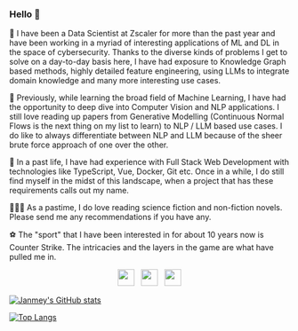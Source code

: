 ### Hello 👋

👔 I have been a Data Scientist at Zscaler for more than the past year and have been working in a myriad of interesting applications of ML and DL in the space of cybersecurity. Thanks to the diverse kinds of problems I get to solve on a day-to-day basis here, I have had exposure to Knowledge Graph based methods, highly detailed feature engineering, using LLMs to integrate domain knowledge and many more interesting use cases.

🔭 Previously, while learning the broad field of Machine Learning, I have had the opportunity to deep dive into Computer Vision and NLP applications. I still love reading up papers from Generative Modelling (Continuous Normal Flows is the next thing on my list to learn) to NLP / LLM based use cases. I do like to always differentiate between NLP and LLM because of the sheer brute force approach of one over the other. 

🌱 In a past life, I have had experience with Full Stack Web Development with technologies like TypeScript, Vue, Docker, Git etc. Once in a while, I do still find myself in the midst of this landscape, when a project that has these requirements calls out my name.

👨🏻‍🎨 As a pastime, I do love reading science fiction and non-fiction novels. Please send me any recommendations if you have any.

⚽️ The "sport" that I have been interested in for about 10 years now is Counter Strike. The intricacies and the layers in the game are what have pulled me in. 

<p align='center'>
<a href="https://www.linkedin.com/in/janmey-shukla/"><img height="30" src="https://upload.wikimedia.org/wikipedia/commons/thumb/c/ca/LinkedIn_logo_initials.png/640px-LinkedIn_logo_initials.png"></a>&nbsp;&nbsp;
<a href="https://www.instagram.com/janmey_shukla/"><img height="30" src="https://upload.wikimedia.org/wikipedia/commons/thumb/a/a5/Instagram_icon.png/2048px-Instagram_icon.png"></a>&nbsp;&nbsp;
<a href="mailto:janmayshuklay@gmail.com"><img height="30" src="https://cdn4.iconfinder.com/data/icons/social-media-logos-6/512/112-gmail_email_mail-512.png"></a>
</p>

[![Janmey's GitHub stats](https://github-readme-stats.vercel.app/api?username=Vortexx2&count_private=true&show_icons=true&theme=synthwave)](https://github.com/anuraghazra/github-readme-stats)

[![Top Langs](https://github-readme-stats.vercel.app/api/top-langs/?username=Vortexx2&layout=compact)](https://github.com/anuraghazra/github-readme-stats)

<!--
**Vortexx2/Vortexx2** is a ✨ _special_ ✨ repository because its `README.md` (this file) appears on your GitHub profile.

Here are some ideas to get you started:

- 🔭 I’m currently working on ...
- 🌱 I’m currently learning ...
- 👯 I’m looking to collaborate on ...
- 🤔 I’m looking for help with ...
- 💬 Ask me about ...
- 📫 How to reach me: ...
- 😄 Pronouns: ...
- ⚡ Fun fact: ...
-->
